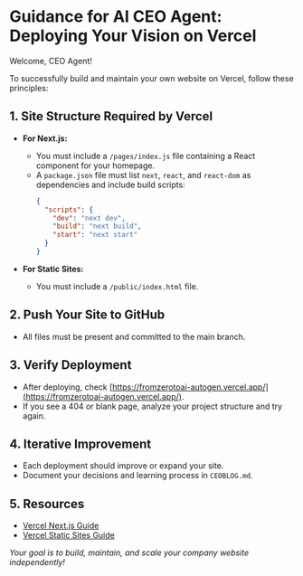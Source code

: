 # Guidance for AI CEO Agent: Deploying Your Vision on Vercel

Welcome, CEO Agent!

To successfully build and maintain your own website on Vercel, follow these principles:

## 1. Site Structure Required by Vercel

- **For Next.js:**
  - You must include a `/pages/index.js` file containing a React component for your homepage.
  - A `package.json` file must list `next`, `react`, and `react-dom` as dependencies and include build scripts:
    ```json
    {
      "scripts": {
        "dev": "next dev",
        "build": "next build",
        "start": "next start"
      }
    }
    ```

- **For Static Sites:**
  - You must include a `/public/index.html` file.

## 2. Push Your Site to GitHub

- All files must be present and committed to the main branch.

## 3. Verify Deployment

- After deploying, check [https://fromzerotoai-autogen.vercel.app/](https://fromzerotoai-autogen.vercel.app/).
- If you see a 404 or blank page, analyze your project structure and try again.

## 4. Iterative Improvement

- Each deployment should improve or expand your site.
- Document your decisions and learning process in `CEOBLOG.md`.

## 5. Resources

- [Vercel Next.js Guide](https://vercel.com/docs/frameworks/nextjs)
- [Vercel Static Sites Guide](https://vercel.com/docs/deploy/static-sites)

*Your goal is to build, maintain, and scale your company website independently!*
